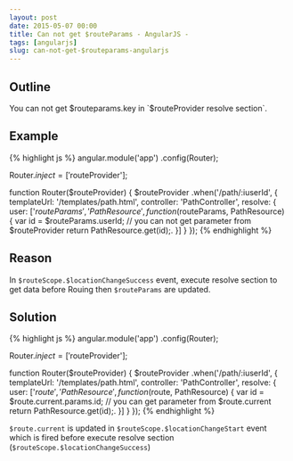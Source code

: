 ```yaml
---
layout: post
date: 2015-05-07 00:00
title: Can not get $routeParams - AngularJS - 
tags: [angularjs]
slug: can-not-get-$routeparams-angularjs
---
```


## Outline

You can not get $routeparams.key in `$routeProvider resolve section`.

## Example

{% highlight js %}
  angular.module('app')
    .config(Router);

  Router.$inject = ['$routeProvider'];

  function Router($routeProvider) {
    $routeProvider
      .when('/path/:iuserId',
          {
            templateUrl: '/templates/path.html',
            controller: 'PathController',
            resolve: {
              user: ['$routeParams', 'PathResource', function($routeParams, PathResource) {
                var id = $routeParams.userId; // you can not get parameter from $routeProvider
                return PathResource.get(id);.
              }]
            }
          });
{% endhighlight %}

## Reason

In `$routeScope.$locationChangeSuccess` event, execute resolve section to get data before Rouing then `$routeParams` are updated.

## Solution

{% highlight js %}
  angular.module('app')
    .config(Router);

  Router.$inject = ['$routeProvider'];

  function Router($routeProvider) {
    $routeProvider
      .when('/path/:iuserId',
          {
            templateUrl: '/templates/path.html',
            controller: 'PathController',
            resolve: {
              user: ['$route', 'PathResource', function($route, PathResource) {
                var id = $route.current.params.id; // you can get parameter from $route.current
                return PathResource.get(id);.
              }]
            }
          });
{% endhighlight %}

`$route.current` is updated in `$routeScope.$locationChangeStart` event which is fired before execute resolve section (`$routeScope.$locationChangeSuccess`)


 

